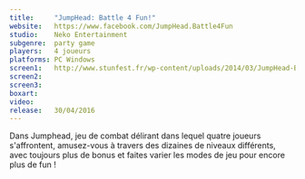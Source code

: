 ```yaml
---
title:     "JumpHead: Battle 4 Fun!"
website:   https://www.facebook.com/JumpHead.Battle4Fun
studio:    Neko Entertainment
subgenre:  party game
players:   4 joueurs
platforms: PC Windows
screen1:   http://www.stunfest.fr/wp-content/uploads/2014/03/JumpHead-Battle4Fun.jpg
screen2:
screen3:
boxart:
video:
release:   30/04/2016
---
```


Dans Jumphead, jeu de combat délirant dans lequel quatre joueurs s'affrontent, amusez-vous à travers des dizaines de niveaux différents, avec toujours plus de bonus et faites varier les modes de jeu pour encore plus de fun !

